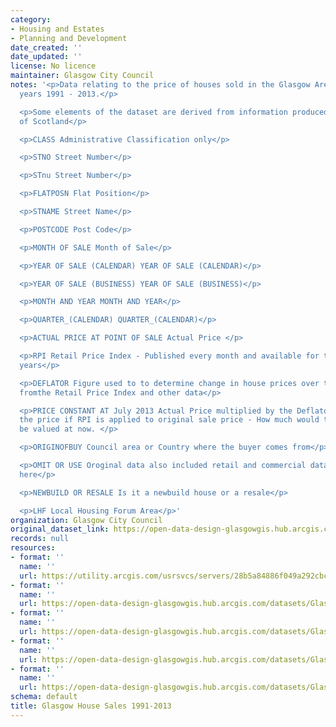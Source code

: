 ```yaml
---
category:
- Housing and Estates
- Planning and Development
date_created: ''
date_updated: ''
license: No licence
maintainer: Glasgow City Council
notes: '<p>Data relating to the price of houses sold in the Glasgow Area from the
  years 1991 - 2013.</p>

  <p>Some elements of the dataset are derived from information produced by Registers
  of Scotland</p>

  <p>CLASS Administrative Classification only</p>

  <p>STNO Street Number</p>

  <p>STnu Street Number</p>

  <p>FLATPOSN Flat Position</p>

  <p>STNAME Street Name</p>

  <p>POSTCODE Post Code</p>

  <p>MONTH OF SALE Month of Sale</p>

  <p>YEAR OF SALE (CALENDAR) YEAR OF SALE (CALENDAR)</p>

  <p>YEAR OF SALE (BUSINESS) YEAR OF SALE (BUSINESS)</p>

  <p>MONTH AND YEAR MONTH AND YEAR</p>

  <p>QUARTER_(CALENDAR) QUARTER_(CALENDAR)</p>

  <p>ACTUAL PRICE AT POINT OF SALE Actual Price </p>

  <p>RPI Retail Price Index - Published every month and available for the last 20
  years</p>

  <p>DEFLATOR Figure used to to determine change in house prices over time - calculated
  fromthe Retail Price Index and other data</p>

  <p>PRICE CONSTANT AT July 2013 Actual Price multiplied by the Deflator. This is
  the price if RPI is applied to original sale price - How much would the property
  be valued at now. </p>

  <p>ORIGINOFBUY Council area or Country where the buyer comes from</p>

  <p>OMIT OR USE Oroginal data also included retail and commercial data. - Not reproduced
  here</p>

  <p>NEWBUILD OR RESALE Is it a newbuild house or a resale</p>

  <p>LHF Local Housing Forum Area</p>'
organization: Glasgow City Council
original_dataset_link: https://open-data-design-glasgowgis.hub.arcgis.com/maps/GlasgowGIS::glasgow-house-sales-1991-2013-1
records: null
resources:
- format: ''
  name: ''
  url: https://utility.arcgis.com/usrsvcs/servers/28b5a84886f049a292cbc19460da9194/rest/services/OPEN_DATA/House_sales/MapServer/0
- format: ''
  name: ''
  url: https://open-data-design-glasgowgis.hub.arcgis.com/datasets/GlasgowGIS::glasgow-house-sales-1991-2013-1.geojson?outSR=%7B%22latestWkid%22%3A27700%2C%22wkid%22%3A27700%7D
- format: ''
  name: ''
  url: https://open-data-design-glasgowgis.hub.arcgis.com/datasets/GlasgowGIS::glasgow-house-sales-1991-2013-1.csv?outSR=%7B%22latestWkid%22%3A27700%2C%22wkid%22%3A27700%7D
- format: ''
  name: ''
  url: https://open-data-design-glasgowgis.hub.arcgis.com/datasets/GlasgowGIS::glasgow-house-sales-1991-2013-1.kml?outSR=%7B%22latestWkid%22%3A27700%2C%22wkid%22%3A27700%7D
- format: ''
  name: ''
  url: https://open-data-design-glasgowgis.hub.arcgis.com/datasets/GlasgowGIS::glasgow-house-sales-1991-2013-1.zip?outSR=%7B%22latestWkid%22%3A27700%2C%22wkid%22%3A27700%7D
schema: default
title: Glasgow House Sales 1991-2013
---
```

